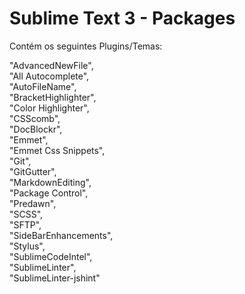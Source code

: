 # Sublime Text 3 - Packages

Contém os seguintes Plugins/Temas:


"AdvancedNewFile", <br>
"All Autocomplete", <br>
"AutoFileName",<br>
"BracketHighlighter",<br>
"Color Highlighter",<br>
"CSScomb",<br>
"DocBlockr",<br>
"Emmet",<br>
"Emmet Css Snippets",<br>
"Git",<br>
"GitGutter",<br>
"MarkdownEditing",<br>
"Package Control",<br>
"Predawn",<br>
"SCSS",<br>
"SFTP",<br>
"SideBarEnhancements",<br>
"Stylus",<br>
"SublimeCodeIntel",<br>
"SublimeLinter",<br>
"SublimeLinter-jshint"<br>
